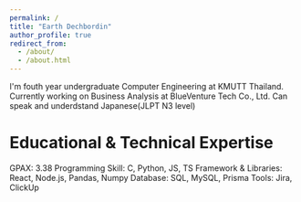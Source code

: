 ```yaml
---
permalink: /
title: "Earth Dechbordin"
author_profile: true
redirect_from: 
  - /about/
  - /about.html
---
```

I'm fouth year undergraduate Computer Engineering at KMUTT Thailand.
Currently working on Business Analysis at BlueVenture Tech Co., Ltd.
Can speak and underdstand Japanese(JLPT N3 level)


Educational & Technical Expertise
======
GPAX: 3.38
Programming Skill: C, Python, JS, TS
Framework & Libraries: React, Node.js, Pandas, Numpy
Database: SQL, MySQL, Prisma
Tools: Jira, ClickUp

